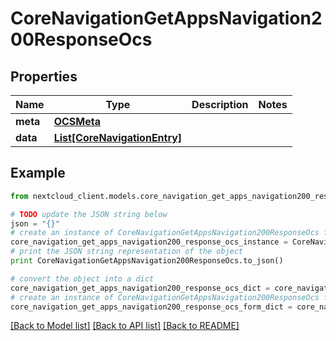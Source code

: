 # CoreNavigationGetAppsNavigation200ResponseOcs


## Properties
Name | Type | Description | Notes
------------ | ------------- | ------------- | -------------
**meta** | [**OCSMeta**](OCSMeta.md) |  | 
**data** | [**List[CoreNavigationEntry]**](CoreNavigationEntry.md) |  | 

## Example

```python
from nextcloud_client.models.core_navigation_get_apps_navigation200_response_ocs import CoreNavigationGetAppsNavigation200ResponseOcs

# TODO update the JSON string below
json = "{}"
# create an instance of CoreNavigationGetAppsNavigation200ResponseOcs from a JSON string
core_navigation_get_apps_navigation200_response_ocs_instance = CoreNavigationGetAppsNavigation200ResponseOcs.from_json(json)
# print the JSON string representation of the object
print CoreNavigationGetAppsNavigation200ResponseOcs.to_json()

# convert the object into a dict
core_navigation_get_apps_navigation200_response_ocs_dict = core_navigation_get_apps_navigation200_response_ocs_instance.to_dict()
# create an instance of CoreNavigationGetAppsNavigation200ResponseOcs from a dict
core_navigation_get_apps_navigation200_response_ocs_form_dict = core_navigation_get_apps_navigation200_response_ocs.from_dict(core_navigation_get_apps_navigation200_response_ocs_dict)
```
[[Back to Model list]](../README.md#documentation-for-models) [[Back to API list]](../README.md#documentation-for-api-endpoints) [[Back to README]](../README.md)



